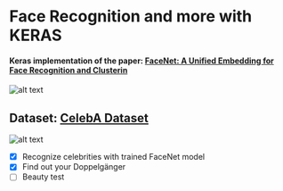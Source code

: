 # Face Recognition and more with KERAS

#### Keras implementation of the paper: [FaceNet: A Unified Embedding for Face Recognition and Clusterin](https://arxiv.org/abs/1503.03832)
![alt text](https://github.com/Golbstein/keras-face-recognition/blob/master/assets/face_reco.JPG)


## Dataset: [CelebA Dataset](http://mmlab.ie.cuhk.edu.hk/projects/CelebA.html)
![alt text](https://github.com/Golbstein/keras-face-recognition/blob/master/assets/celeba.PNG)

- [x] Recognize celebrities with trained FaceNet model
- [x] Find out your Doppelgänger
- [ ] Beauty test
